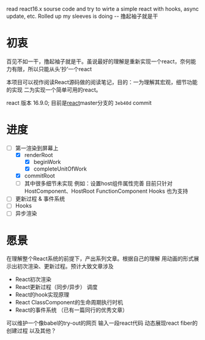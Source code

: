 read react16.x sourse code and try to wirte a simple react with hooks, async update, etc.
Rolled up my sleeves is doing -- 撸起袖子就是干

# 初衷

百见不如一干，撸起袖子就是干。虽说最好的理解是重新实现一个react，奈何能力有限，所以只能从头‘抄’一个react

本项目可以视作阅读React源码做的阅读笔记，目的：一为理解其宏观，细节功能的实现 二为实现一个简单可用的react。

react 版本 16.9.0; 目前是[react](https://github.com/facebook/react)master分支的 `3eb40d` commit

# 进度

- [ ] 第一渲染到屏幕上
  - [x] renderRoot
    - [x] beginWork
    - [x] completeUnitOfWork
  - [x] commitRoot
  - [ ] 其中很多细节未实现 例如：设置host组件属性完善 目前只针对HostComponent、HostRoot FunctionComponent Hooks 也为支持
- [ ] 更新过程 & 事件系统
- [ ] Hooks
- [ ] 异步渲染

# 愿景

在理解整个React系统的前提下，产出系列文章。根据自己的理解 用动画的形式展示出初次渲染、更新过程。预计大致文章涉及

- React初次渲染
- React更新过程（同步/异步） 调度
- React的hook实现原理
- React ClassComponent的生命周期执行时机
- React的事件系统 （已有一篇同行的优秀文章）

可以维护一个像babel的try-out的网页 输入一段react代码 动态展现react fiber的创建过程 以及其他？
